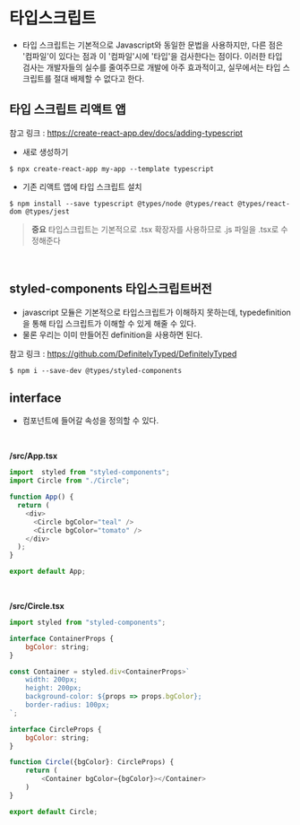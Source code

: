 # 타입스크립트
- 타입 스크립트는 기본적으로 Javascript와 동일한 문법을 사용하지만, 다른 점은 '컴파일'이 있다는 점과 이 '컴파일'시에 '타입'을 검사한다는 점이다. 이러한 타입 검사는 개발자들의 실수를 줄여주므로 개발에 아주 효과적이고, 실무에서는 타입 스크립트를 절대 배제할 수 없다고 한다.

## 타입 스크립트 리액트 앱
참고 링크 : https://create-react-app.dev/docs/adding-typescript

- 새로 생성하기
```shell
$ npx create-react-app my-app --template typescript
```

- 기존 리액트 앱에 타입 스크립트 설치
```shell
$ npm install --save typescript @types/node @types/react @types/react-dom @types/jest
```

> **중요** 타입스크립트는 기본적으로 .tsx 확장자를 사용하므로 .js 파일을 .tsx로 수정해준다

<br/>

## styled-components 타입스크립트버전
- javascript 모듈은 기본적으로 타입스크립트가 이해하지 못하는데, typedefinition을 통해 타입 스크립트가 이해할 수 있게 해줄 수 있다.
- 물론 우리는 이미 만들어진 definition을 사용하면 된다.

참고 링크 : https://github.com/DefinitelyTyped/DefinitelyTyped

```shell
$ npm i --save-dev @types/styled-components
```

## interface

- 컴포넌트에 들어갈 속성을 정의할 수 있다.

<br/>

**/src/App.tsx**
```js
import  styled from "styled-components";
import Circle from "./Circle";

function App() {
  return (
    <div>
      <Circle bgColor="teal" />
      <Circle bgColor="tomato" />
    </div>
  );
}

export default App;
```

<br/>

**/src/Circle.tsx**
```js
import styled from "styled-components";

interface ContainerProps {
    bgColor: string;
}

const Container = styled.div<ContainerProps>`
    width: 200px;
    height: 200px;
    background-color: ${props => props.bgColor};
    border-radius: 100px;
`;

interface CircleProps {
    bgColor: string;
}

function Circle({bgColor}: CircleProps) {
    return (
        <Container bgColor={bgColor}></Container>
    )
}

export default Circle;
```
